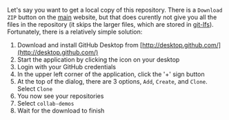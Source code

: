 
Let's say you want to get a local copy of this repository. There is a ``Download ZIP`` button on the [main](/tree/master/) website, but that does curently not give you all the files in the repository (it skips the larger files, which are stored in [git-lfs](https://git-lfs.github.com/)). Fortunately, there is a relatively simple solution:

1. Download and install GitHub Desktop from [http://desktop.github.com/](http://desktop.github.com/)
3. Start the application by clicking the icon on your desktop
4. Login with your GitHub credentials
5. In the upper left corner of the application, click the '+' sign button
6. At the top of the dialog, there are 3 options, ``Add``, ``Create``, and ``Clone``. Select ``Clone``
7. You now see your repositories
8. Select ``collab-demos``
9. Wait for the download to finish
